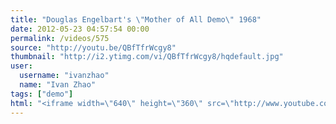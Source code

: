 ```yaml
---
title: "Douglas Engelbart's \"Mother of All Demo\" 1968"
date: 2012-05-23 04:57:54 00:00
permalink: /videos/575
source: "http://youtu.be/QBfTfrWcgy8"
thumbnail: "http://i2.ytimg.com/vi/QBfTfrWcgy8/hqdefault.jpg"
user:
  username: "ivanzhao"
  name: "Ivan Zhao"
tags: ["demo"]
html: "<iframe width=\"640\" height=\"360\" src=\"http://www.youtube.com/embed/QBfTfrWcgy8?wmode=transparent&fs=1&feature=oembed\" frameborder=\"0\" allowfullscreen></iframe>"
---
```


